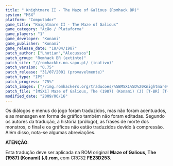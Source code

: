```yaml
---
title: " Knightmare II - The Maze of Galious (Romhack BR)"
system: "MSX"
platform: "Computador"
game_title: "Knightmare II - The Maze of Galious"
game_category: "Ação / Plataforma"
game_players: "1"
game_developer: "Konami"
game_publisher: "Konami"
game_release_date: "18/04/1987"
patch_author: ["Lhotian","Alecussos"]
patch_group: "Romhack BR (extinto)"
patch_site: "//romhackbr.no.sapo.pt/ (inativo)"
patch_version: "0.75"
patch_release: "31/07/2001 (provavelmente)"
patch_type: "IPS"
patch_progress: "75%"
patch_images: ["//img.romhackers.org/traducoes/%5BMSX1%5D%20Knightmare%20II%20-%20The%20Maze%20of%20Galious%20-%20Romhack%20BR%20-%201.png","//img.romhackers.org/traducoes/%5BMSX1%5D%20Knightmare%20II%20-%20The%20Maze%20of%20Galious%20-%20Romhack%20BR%20-%202.png","//img.romhackers.org/traducoes/%5BMSX1%5D%20Knightmare%20II%20-%20The%20Maze%20of%20Galious%20-%20Romhack%20BR%20-%203.png"]
patch_file: "[MSX1] Maze of Galious, The (1987) (Konami) (J) [T-BR] [T-Lhotian e Alecussos G-Romhack BR] [V-0.75 P-75% A-2001].zip"
modified_date: "2009/06/16"
---
```

Os diálogos e menus do jogo foram traduzidos, mas não foram acentuados, e as mensagen em forma de gráfico também não foram editadas. Segundo os autores da tradução, a história (prólogo), as frases de morte dos monstros, o final e os gráficos não estão traduzidos devido à compressão. Além disso, nota-se algumas abreviações.

<b>ATENÇÃO</b>:

Esta tradução deve ser aplicada na ROM original <b>Maze of Galious, The (1987) (Konami) (J).rom</b>, com CRC32 <b>FE23D253</b>.
